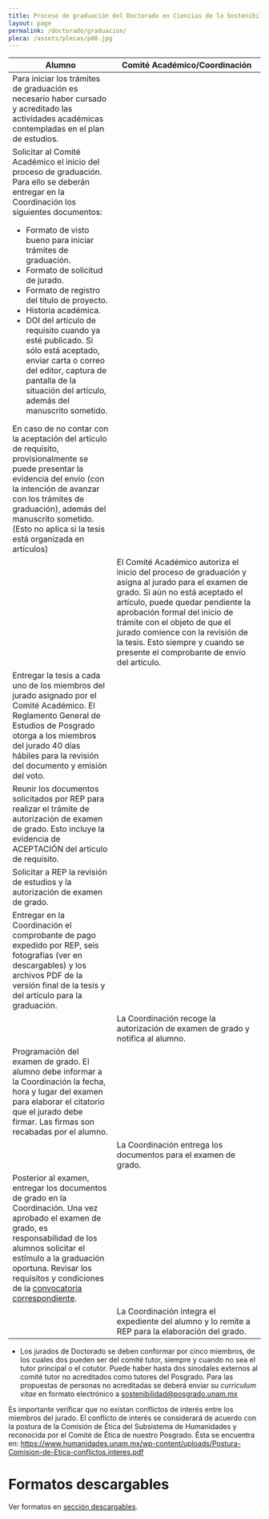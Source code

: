 ```yaml
---
title: Proceso de graduación del Doctorado en Ciencias de la Sostenibilidad
layout: page
permalink: /doctorado/graduacion/
pleca: /assets/plecas/p08.jpg
---
```



<table>
<thead>
<tr>
<th>Alumno</th>
<th>Comité Académico/Coordinación</th>
</tr>
</thead>

<tbody>
<tr>
<td>
Para iniciar los trámites de graduación es necesario haber cursado y acreditado las actividades académicas contempladas en el plan de estudios.
</td>
<td></td>
</tr>


<tr>
<td>
Solicitar al Comité Académico el inicio del proceso de graduación. Para ello se deberán entregar en la Coordinación los siguientes documentos:
<ul>
<li>Formato de visto bueno para iniciar trámites de graduación.</li>
<li>Formato de solicitud de jurado.</li>
<li>Formato de registro del título de proyecto.</li>
<li>Historia académica.</li>
<li>DOI del artículo de requisito cuando ya esté publicado. Si sólo está aceptado, enviar carta o correo del editor, captura de pantalla de la situación del artículo, además del manuscrito sometido.</li>
</ul>En caso de no contar con la aceptación del artículo de requisito, provisionalmente se puede presentar la evidencia del envío (con la intención de avanzar con los trámites de graduación), además del manuscrito sometido. (Esto no aplica si la tesis está organizada en artículos)
</td>
<td></td>
</tr>
<tr>
<td></td>
<td>
El Comité Académico autoriza el inicio del proceso de graduación y asigna al jurado para el examen de grado. Si aún no está aceptado el artículo, puede quedar pendiente la aprobación formal del inicio de trámite con el objeto de que el jurado comience con la revisión de la tesis. Esto siempre y cuando se presente el comprobante de envío del artículo.
</td>
</tr>
<tr>
<td>
Entregar la tesis a cada uno de los miembros del jurado asignado por el Comité Académico. El Reglamento General de Estudios de Posgrado otorga a los miembros del jurado 40 días hábiles para la revisión del documento y emisión del voto.
</td>
<td></td>
</tr>
<tr>
<td>
Reunir los documentos solicitados por REP para realizar el trámite de autorización de examen de grado. Esto incluye la evidencia de ACEPTACIÓN del artículo de requisito.
</td>
<td></td>
</tr>
<tr>
<td>
Solicitar a REP la revisión de estudios y la autorización de examen de grado.
</td>
<td></td>
</tr>
<tr>
<td>
Entregar en la Coordinación el comprobante de pago expedido por REP, seis fotografías (ver en descargables) y los archivos PDF de la versión final de la tesis y del artículo para la graduación.
</td>
<td></td>
</tr>
<tr>
<td></td>
<td>
La Coordinación recoge la autorización de examen de grado y notifica al alumno.
</td>
</tr>
<tr>
<td>
Programación del examen de grado. El alumno debe informar a la Coordinación la fecha, hora y lugar del examen para elaborar el citatorio que el jurado debe firmar. Las firmas son recabadas por el alumno.
</td>
<td></td>
</tr>
<tr>
<td></td>
<td>
La Coordinación entrega los documentos para el examen de grado.
</td>
</tr>
<tr>
<td>
Posterior al examen, entregar los documentos de grado en la Coordinación. Una vez aprobado el examen de grado, es responsabilidad de los alumnos solicitar el estímulo a la graduación oportuna. Revisar los requisitos y condiciones de la <a href="https://www.posgrado.unam.mx/alumnos/apoyo_alumnos/estimulo_GO.php">convocatoria correspondiente</a>.
</td>
<td></td>
</tr>
<tr>
<td></td>
<td>
La Coordinación integra el expediente del alumno y lo remite a REP para la elaboración del grado.
</td>
</tr>
</tbody>
</table>







* Los jurados de Doctorado se deben conformar por cinco miembros, de los cuales dos pueden ser del comité tutor, siempre y cuando no sea el tutor principal o el cotutor. Puede haber hasta dos sinodales externos al comité tutor no acreditados como tutores del Posgrado.  Para las propuestas de personas no acreditadas se deberá enviar su *curriculum vitae* en formato electrónico a sostenibilidad@posgrado.unam.mx

Es importante verificar que no existan conflictos de interés entre los miembros del jurado. El conflicto de interés se considerará de acuerdo con la postura de la Comisión de Ética del Subsistema de Humanidades y reconocida por el Comité de Ética de nuestro Posgrado. Ésta se encuentra en: <https://www.humanidades.unam.mx/wp-content/uploads/Postura-Comision-de-Etica-conflictos.interes.pdf>




# Formatos descargables

 Ver formatos en [sección descargables](/doctorado/descargables/).

